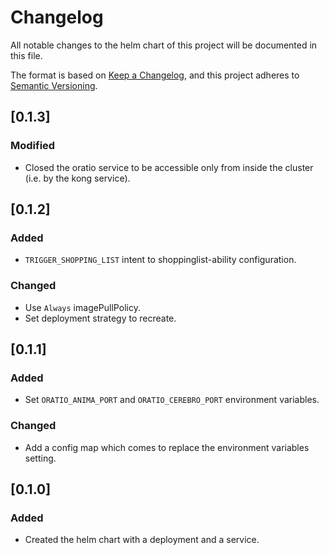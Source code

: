 # Changelog
All notable changes to the helm chart of this project will be documented in this file.

The format is based on [Keep a Changelog](https://keepachangelog.com/en/1.0.0/),
and this project adheres to [Semantic Versioning](https://semver.org/spec/v2.0.0.html).

## [0.1.3]
### Modified
- Closed the oratio service to be accessible only from inside the cluster (i.e. by the kong service).

## [0.1.2]
### Added
- ``TRIGGER_SHOPPING_LIST`` intent to shoppinglist-ability configuration.

### Changed
- Use ``Always`` imagePullPolicy.
- Set deployment strategy to recreate.

## [0.1.1]
### Added
- Set ``ORATIO_ANIMA_PORT`` and ``ORATIO_CEREBRO_PORT`` environment variables.

### Changed
- Add a config map which comes to replace the environment variables setting.

## [0.1.0]
### Added
- Created the helm chart with a deployment and a service.
